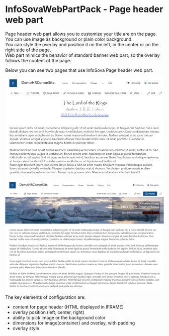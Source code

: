 # InfoSovaWebPartPack - Page header web part

Page header web part allows you to customize your title are on the page.<br/>
You can use image as background or plain color background.<br/>
You can style the overlay and position it on the left, in the center or on the right side of the page.<br/>
Web part mimics the behavior of standard banner web part, so the overlay follows the content of the page.

Below you can see two pages that use InfoSova Page header web part.

![Example of the Page Header web part 1](ScreenPageHeader1.png)

![Example of the Page Header web part 2](ScreenPageHeader2.png)

The key elements of configuration are:
- content for page header (HTML displayed in IFRAME)
- overlay position (left, center, right)
- ability to pick image or the background color
- dimensions for image(container) and overlay, with padding
- overlay style
